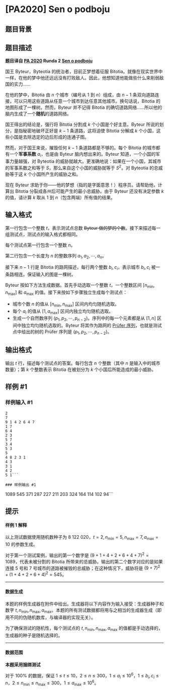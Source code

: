 # [PA2020] Sen o podboju

## 题目背景



## 题目描述

**题目译自 [PA 2020](https://sio2.mimuw.edu.pl/c/pa-2020-1/dashboard/) Runda 2 [Sen o podboju](https://sio2.mimuw.edu.pl/c/pa-2020-1/p/sen/)**

国王 Byteur，Byteotia 的统治者，目前正梦想着征服 Bitotia。就像在现实世界中一样，在他的梦中他还远远没有打败敌人。因此，他想知道他能做些什么来削弱敌国的实力……

在他的梦中，Bitotia 由 $n$ 个城市（编号从 $1$ 到 $n$）组成，由 $n-1$ 条双向道路连接，可以只用这些道路从任意一个城市到达任意其他城市。换句话说，Bitotia 的地图形成了一棵树。然而，Byteur 并不记得 Bitotia 的确切道路网络……所以他的脑内生成了一个**随机**的道路网络。

国王得出的结论是，强行将 Bitotia 分割成 $k$ 个小国是个好主意。Byteur 所说的划分，是指秘密地破坏正好是 $k - 1$ 条道路，这将迫使 Bitotia 分解成 $k$ 个小国，这些小国是去除选定的边后形成的连通子图。

然而，对于国王来说，摧毁任何 $k-1$ 条道路都是不够的。每个 Bitotia 的城市都有一个**军事系数** $a_i$，也是由 Byteur 脑内想出来的。Byteur 知道，一个小国的军事力量越强，对 Byteotia 的威胁就越大。更准确地说：如果在一个小国，其城市的军事系数之和等于 $S$，那么来自这个小国的威胁就等于 $S^2$。对 Byteotia 的总威胁等于这 $k$ 个小国所产生的威胁之和。

现在 Byteur 求助于你——他的梦想（指的是字面意思！）程序员。请帮助他，计算出 Bitotia 分裂成各州后可能产生的最小总威胁。由于 Byteur 还没有决定参数 $k$ 的值，请计算 $k$ 取从 $1$ 到 $n$（包含两端）所有值的结果。

## 输入格式

第一行包含一个整数 $t$，表示测试点总数 ~~Byteur 做的梦的个数~~。接下来描述每一组测试点，测试点的输入格式都相同。

每个测试点第一行包含一个整数 $n$。

第二行包含一个长度为 $n$ 的整数序列 $a_1,a_2,\cdots ,a_n$。

接下来 $n-1$ 行是 Bitotia 的路网描述，每行两个整数 $b_i,c_i$，表示城市 $b_i,c_i$ 被一条路相连。保证输入的图是一棵树。

Byteur 按如下方法生成数据。首先手动选取一个整数 $t$，一个整数区间 $[n_{\min},n_{\max}]$ 和 $a_{\max}$ 的值。接下来按如下步骤独立生成每个测试点：

- 城市个数 $n$ 的值从 $[n_{\min},n_{\max}]$ 区间内均匀随机选取。
- 每个 $a_i$ 的值从 $[1,a_{\max}]$ 区间内独立均匀随机选取。
- 生成一个自然数序列 $(p_1,p_2,\cdots ,p_{n-2})$。序列中的每一个元素都是从 $[1,n]$ 区间中独立均匀随机选取的。Byteur 将其作为路网的 [Prüfer 序列](https://en.wikipedia.org/wiki/Pr%C3%BCfer_sequence)，也就是测试点中给出的树的 Prüfer 序列是 $(p_1,p_2,\cdots,p_{n-2})$。

## 输出格式

输出 $t$ 行，描述每个测试点的答案。每行包含 $n$ 个整数（其中 $n$ 是输入中的城市数量）；第 $k$ 个整数表示 Bitotia 在被划分为 $k$ 个小国后所能造成的最小威胁。

## 样例 #1

### 样例输入 #1
```
2
7
9 1 4 2 6 4 7
1 7
6 4
2 3
5 7
3 4
5 3
5
4 8 2 3 1
4 3
3 1
4 2
5 1```

### 样例输出 #1

```
1089 545 371 287 227 211 203
324 164 114 102 94```

## 提示

#### 样例 1 解释

以上测试数据使用随机数种子为 $8\ 122\ 020$，$t=2,n_{\min}=5,n_{\max}=7,a_{\max}=10$ 的参数生成。

对于第一个测试案例，输出的第一个数字是 $(9+1+4+2+6+4+7)^2=1089$，代表未被分割的 Bitotia 所带来的总威胁。输出的第二个数字对应的是如果连接 $5$ 号和 $7$ 号城市的道路被摧毁的总威胁；在这种情况下，威胁将是 $(9+7)^2+(1+4+2+6+4)^2=545$。

------------

#### 数据生成

本题的样例生成器在附件中给出。生成器将以下内容作为输入接受：生成器种子和数字 $t,n_{\min},n_{\max},a_{\max}$。本题的所有测试数据都将用与之相当的生成器生成（即用不同的伪随机数库，与编译器的实现无关）。

为了确保测试的随机性，每个测试点的 $t,n_{\min},n_{\max},a_{\max}$ 的值都是手动选择的，生成器的种子是随机选择的。

------------

#### 数据范围

**本题采用捆绑测试**

对于 $100\%$ 的数据，保证 $1\le t\le 10$，$2\le n\le 300$，$1\le a_i\le 10^6$，$1\le b_i,c_i\le n$，$2\le n_{\min}\le n_{\max}\le 300$，$1\le a_{\max}\le 10^6$。
